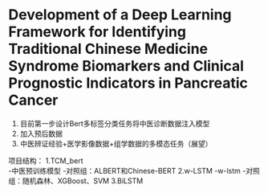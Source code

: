 # Development of a Deep Learning Framework for Identifying Traditional Chinese Medicine Syndrome Biomarkers and Clinical Prognostic Indicators in Pancreatic Cancer
1. 目前第一步设计Bert多标签分类任务将中医诊断数据注入模型
2. 加入预后数据
3. 中医辨证经验+医学影像数据+组学数据的多模态任务（展望）

项目结构：
1.TCM_bert   
  -中医预训练模型
  -对照组：ALBERT和Chinese-BERT
2.w-LSTM
  -w-lstm
  -对照组：随机森林、XGBoost、SVM
3.BiLSTM

